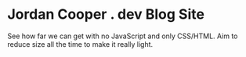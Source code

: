 # Jordan Cooper . dev Blog Site

See how far we can get with no JavaScript and only CSS/HTML. Aim to reduce size all the time to make it really light.